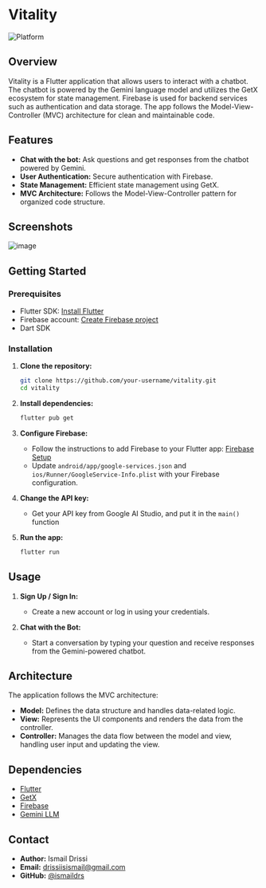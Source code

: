 # Vitality

![Platform](https://img.shields.io/badge/Platform-Flutter-blue.svg)

## Overview

Vitality is a Flutter application that allows users to interact with a chatbot. The chatbot is powered by the Gemini language model and utilizes the GetX ecosystem for state management. Firebase is used for backend services such as authentication and data storage. The app follows the Model-View-Controller (MVC) architecture for clean and maintainable code.

## Features

- **Chat with the bot:** Ask questions and get responses from the chatbot powered by Gemini.
- **User Authentication:** Secure authentication with Firebase.
- **State Management:** Efficient state management using GetX.
- **MVC Architecture:** Follows the Model-View-Controller pattern for organized code structure.

## Screenshots

![image](https://github.com/ismaildrs/Health-fitness-app/assets/104438360/a9c156fc-73d1-4691-a7ad-e8965c85aea9)

## Getting Started

### Prerequisites

- Flutter SDK: [Install Flutter](https://flutter.dev/docs/get-started/install)
- Firebase account: [Create Firebase project](https://firebase.google.com/)
- Dart SDK

### Installation

1. **Clone the repository:**
    ```bash
    git clone https://github.com/your-username/vitality.git
    cd vitality
    ```

2. **Install dependencies:**
    ```bash
    flutter pub get
    ```

3. **Configure Firebase:**
   - Follow the instructions to add Firebase to your Flutter app: [Firebase Setup](https://firebase.flutter.dev/docs/overview)
   - Update `android/app/google-services.json` and `ios/Runner/GoogleService-Info.plist` with your Firebase configuration.
    
3. **Change the API key:**
   - Get your API key from Google AI Studio, and put it in the `main()` function

4. **Run the app:**
    ```bash
    flutter run
    ```

## Usage

1. **Sign Up / Sign In:**
   - Create a new account or log in using your credentials.
   
2. **Chat with the Bot:**
   - Start a conversation by typing your question and receive responses from the Gemini-powered chatbot.

## Architecture

The application follows the MVC architecture:

- **Model:** Defines the data structure and handles data-related logic.
- **View:** Represents the UI components and renders the data from the controller.
- **Controller:** Manages the data flow between the model and view, handling user input and updating the view.

## Dependencies

- [Flutter](https://flutter.dev/)
- [GetX](https://pub.dev/packages/get)
- [Firebase](https://firebase.google.com/)
- [Gemini LLM](https://gemini.com/)

## Contact

- **Author:** Ismail Drissi
- **Email:** drissiisismail@gmail.com
- **GitHub:** [@ismaildrs](https://github.com/ismaildrs)
